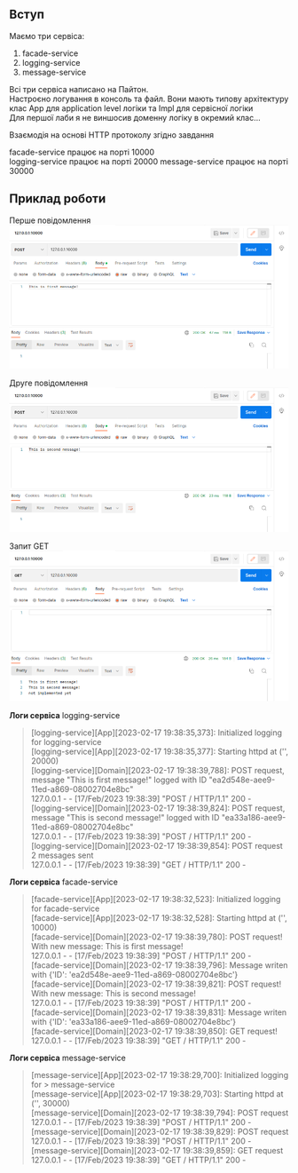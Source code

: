 ## Вступ

Маємо три сервіса:

1. facade-service
1. logging-service
1. message-service

Всі три сервіса написано на Пайтон.  
Настроєно логування в консоль та файл. Вони мають типову архітектуру клас App для application level логіки та Impl для сервісної логіки  
Для першої лаби я не виншосив доменну логіку в окремий клас...

Взаємодія на основі HTTP протоколу згідно завдання

facade-service працює на порті 10000  
logging-service працює на порті 20000
message-service працює на порті 30000

## Приклад роботи

Перше повідомлення
![Alt text](screenshots/a.png?raw=true)

Друге повідомлення
![Alt text](screenshots/b.png?raw=true)

Запит GET
![Alt text](screenshots/c.png?raw=true)

__Логи сервіса__ logging-service

>  [logging-service][App][2023-02-17 19:38:35,373]: Initialized logging for logging-service  
>  [logging-service][App][2023-02-17 19:38:35,377]: Starting httpd at ('', 20000)  
>  [logging-service][Domain][2023-02-17 19:38:39,788]: POST request, message "This is first message!" logged with ID "ea2d548e-aee9-11ed-a869-08002704e8bc"  
>  127.0.0.1 - - [17/Feb/2023 19:38:39] "POST / HTTP/1.1" 200 -  
>  [logging-service][Domain][2023-02-17 19:38:39,824]: POST request, message "This is second message!" logged with ID "ea33a186-aee9-11ed-a869-08002704e8bc"  
>  127.0.0.1 - - [17/Feb/2023 19:38:39] "POST / HTTP/1.1" 200 -  
>  [logging-service][Domain][2023-02-17 19:38:39,854]: POST request 2 messages sent  
>  127.0.0.1 - - [17/Feb/2023 19:38:39] "GET / HTTP/1.1" 200 -  

__Логи сервіса__ facade-service

>  [facade-service][App][2023-02-17 19:38:32,523]: Initialized logging for facade-service  
>  [facade-service][App][2023-02-17 19:38:32,528]: Starting httpd at ('', 10000)  
>  [facade-service][Domain][2023-02-17 19:38:39,780]: POST request! With new message: This is first message!  
>  127.0.0.1 - - [17/Feb/2023 19:38:39] "POST / HTTP/1.1" 200 -  
>  [facade-service][Domain][2023-02-17 19:38:39,796]: Message writen with {'ID': 'ea2d548e-aee9-11ed-a869-08002704e8bc'}  
>  [facade-service][Domain][2023-02-17 19:38:39,821]: POST request! With new message: This is second message!  
>  127.0.0.1 - - [17/Feb/2023 19:38:39] "POST / HTTP/1.1" 200 -  
>  [facade-service][Domain][2023-02-17 19:38:39,831]: Message writen with {'ID': 'ea33a186-aee9-11ed-a869-08002704e8bc'}  
>  [facade-service][Domain][2023-02-17 19:38:39,850]: GET request!  
>  127.0.0.1 - - [17/Feb/2023 19:38:39] "GET / HTTP/1.1" 200 -  

__Логи сервіса__ message-service
> [message-service][App][2023-02-17 19:38:29,700]: Initialized logging for > message-service  
> [message-service][App][2023-02-17 19:38:29,703]: Starting httpd at ('', 30000)  
> [message-service][Domain][2023-02-17 19:38:39,794]: POST request  
> 127.0.0.1 - - [17/Feb/2023 19:38:39] "POST / HTTP/1.1" 200 -  
> [message-service][Domain][2023-02-17 19:38:39,829]: POST request  
> 127.0.0.1 - - [17/Feb/2023 19:38:39] "POST / HTTP/1.1" 200 -  
> [message-service][Domain][2023-02-17 19:38:39,859]: GET request  
> 127.0.0.1 - - [17/Feb/2023 19:38:39] "GET / HTTP/1.1" 200 -  
